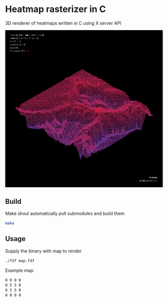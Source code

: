 # Heatmap rasterizer in C
3D renderer of heatmaps written in C using X server API

![Showcase](./preview.png)<br>
## Build
Make shoul automatically pull submodules and build them
```bash
make
```
## Usage
Supply the binary with map to render
```bash
./fdf map.fdf
```
Example map:
```
0 0 0 0
0 5 5 0
0 5 5 0
0 0 0 0
```